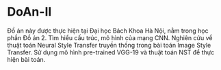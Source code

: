 # DoAn-II
Đồ án này được thực hiện tại Đại học Bách Khoa Hà Nội, nằm trong học phần Đồ án 2. Tìm hiểu cấu trúc, mô hình của mạng CNN. Nghiên cứu về thuật toán Neural Style Transfer truyền thống trong bài toán Image Style Transfer. Sử dụng mô hình pre-trained VGG-19 và thuật toán NST để thực hiện bài toán.
